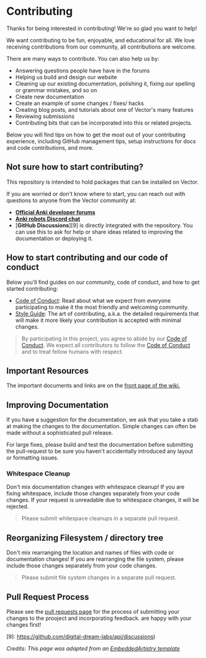 # Contributing

Thanks for being interested in contributing! We're so glad you want to help!

We want contributing to be fun, enjoyable, and educational
for all.  We love receiving contributions from our community, all contributions
are welcome.

There are many ways to contribute.  You can also help us by:

* Answering questions people have have in the forums
* Helping us build and design our website
* Cleaning up our existing documentation, polishing it, fixing our spelling or
  grammar mistakes, and so on
* Create new documentation
* Create an example of some changes / fixes/ hacks
* Creating blog posts, and tutorials about one of Vector's many features
* Reviewing submissions
* Contributing bits that can be incorporated into this or related projects.

Below you will find tips on how to get the most out of your contributing
experience, including GitHub management tips, setup instructions for docs and
code contributions, and more.

<a name="contact"></a>
## Not sure how to start contributing?

This repository is intended to hold packages that can be installed on
Vector.

If you are worried or don't know where to start, 
you can reach out with questions to anyone from the Vector community at:

* [**Official Anki developer forums**](https://forums.anki.com/)
* [**Anki robots Discord chat**](https://discord.gg/FT8EYwu)
* [**GitHub Discussions**][9]
  is directly integrated with the repository.  You can use this to ask for help
  or share ideas related to improving the documentation or deploying it.


## How to start contributing and our code of conduct
Below you'll find guides on our community, code of conduct, and how to get
started contributing:

- [Code of Conduct][0]: Read about what we expect
  from everyone participating to make it the most friendly and welcoming
  community.
- [Style Guide][1]: The art of contributing, a.k.a.
  the detailed requirements that will make it more likely your contribution is
  accepted with minimal changes.


> By participating in this project, you agree to abide by our [Code of Conduct][0].
> We expect all contributors to follow the [Code of Conduct][0] and to treat
> fellow humans with respect.


## Important Resources

The important documents and links are on the [front page of the wiki.](../index.md)

## Improving Documentation

If you have a suggestion for the documentation, we ask that you take
a stab at making the changes to the documentation.  Simple changes can often be
made without a sophisticated pull release.

For large fixes, please build and test the documentation before submitting the
pull-request to be sure you haven't accidentally introduced any layout or
formatting issues.


### Whitespace Cleanup

Don't mix documentation changes with whitespace cleanup! If you are
fixing whitespace, include those changes separately from your code changes. If
your request is unreadable due to whitespace changes, it will be rejected.

> Please submit whitespace cleanups in a separate pull request.

## Reorganizing Filesystem / directory tree

Don't mix rearranging the location and names of files with code or documentation
changes! If you are rearranging the file system, please include those changes
separately from your code changes. 

> Please submit file system changes in a separate pull request.

<a name="pull-request-process"></a>
## Pull Request Process

Please see the [pull requests page](pull-requests.md) for the process of
submitting your changes to the prooject and incorporating feedback.
are happy with your changes first!

[0]: code_of_conduct.md
[1]: style-guide.md
[2]: https://egghead.io/series/how-to-contribute-to-an-open-source-project-on-github
[3]: http://makeapullrequest.com/
[4]: http://www.firsttimersonly.com
[5]: https://gist.github.com/Chaser324/ce0505fbed06b947d962
[7]: http://tbaggery.com/2008/04/19/a-note-about-git-commit-messages.html
[9]: https://github.com/digital-dream-labs/api/discussions)

_Credits: This page was adapted from an [EmbeddedArtistry template](https://github.com/embeddedartistry/embedded-resources/blob/master/docs/CODE_OF_CONDUCT_template.md)_
